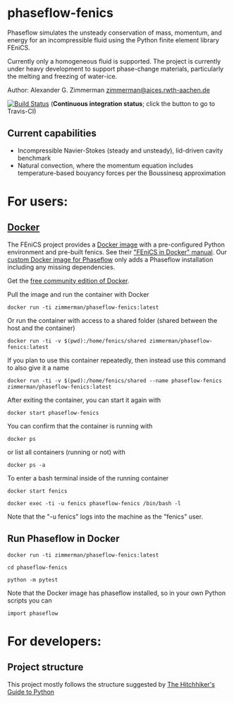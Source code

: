 # phaseflow-fenics
Phaseflow simulates the unsteady conservation of mass, momentum, and energy for an incompressible fluid using the Python finite element library FEniCS.

Currently only a homogeneous fluid is supported. The project is currently under heavy development to support phase-change materials, particularly the melting and freezing of water-ice.

Author: Alexander G. Zimmerman <zimmerman@aices.rwth-aachen.de>

[![Build Status](https://travis-ci.org/geo-fluid-dynamics/phaseflow-fenics.svg?branch=master)](https://travis-ci.org/geo-fluid-dynamics/phaseflow-fenics) (<b>Continuous integration status</b>; click the button to go to Travis-CI)

## Current capabilities
- Incompressible Navier-Stokes (steady and unsteady), lid-driven cavity benchmark
- Natural convection, where the momentum equation includes temperature-based bouyancy forces per the Boussinesq approximation

# For users:
## [Docker](https://www.docker.com)

The FEniCS project provides a [Docker image](https://hub.docker.com/r/fenicsproject/stable/) with a pre-configured Python environment and pre-built fenics. See their ["FEniCS in Docker" manual](https://fenics.readthedocs.io/projects/containers/en/latest/). Our [custom Docker image for Phaseflow](https://hub.docker.com/r/zimmerman/phaseflow-fenics/) only adds a Phaseflow installation including any missing dependencies.

Get the [free community edition of Docker](https://www.docker.com/community-edition).

Pull the image and run the container with Docker

    docker run -ti zimmerman/phaseflow-fenics:latest
    
Or run the container with access to a shared folder (shared between the host and the container)

    docker run -ti -v $(pwd):/home/fenics/shared zimmerman/phaseflow-fenics:latest

If you plan to use this container repeatedly, then instead use this command to also give it a name

    docker run -ti -v $(pwd):/home/fenics/shared --name phaseflow-fenics zimmerman/phaseflow-fenics:latest

After exiting the container, you can start it again with

    docker start phaseflow-fenics
    
You can confirm that the container is running with

    docker ps
    
or list all containers (running or not) with

    docker ps -a

To enter a bash terminal inside of the running container

    docker start fenics
    
    docker exec -ti -u fenics phaseflow-fenics /bin/bash -l
    
Note that the "-u fenics" logs into the machine as the "fenics" user.
    
## Run Phaseflow in Docker

    docker run -ti zimmerman/phaseflow-fenics:latest
    
    cd phaseflow-fenics
    
    python -m pytest
    
Note that the Docker image has phaseflow installed, so in your own Python scripts you can

    import phaseflow
    
# For developers:
## Project structure
This project mostly follows the structure suggested by [The Hitchhiker's Guide to Python](http://docs.python-guide.org/en/latest/)
